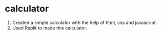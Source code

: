 # calculator

1. Created a simple calculator with the help of html, css and javascript.
2. Used Replit to made this calculator.
